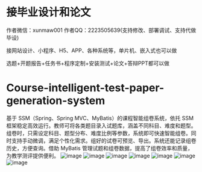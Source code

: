 # 接毕业设计和论文
作者微信：xunmaw001  作者QQ：2223505639(支持修改、部署调试、支持代做毕设)

接网站设计、小程序、H5、APP、各种系统等，单片机、嵌入式也可以做

选题+开题报告+任务书+程序定制+安装测试+论文+答辩PPT都可以做
# Course-intelligent-test-paper-generation-system
基于 SSM（Spring、Spring MVC、MyBatis）的课程智能组卷系统，依托 SSM 框架稳定高效运行。教师可将各类题目录入试题库，涵盖不同科目、难度和题型。组卷时，只需设定科目、题型分布、难度比例等参数，系统即可快速智能组卷。同时支持手动微调，满足个性化需求。组好的试卷可预览、导出。系统还能记录组卷历史，方便查询。借助 MyBatis 管理试题和组卷数据，提高了组卷效率和质量，为教学测评提供便利。 
![image](https://github.com/user-attachments/assets/2ce31953-c7e6-4a7e-bd75-30ccbc27f214)
![image](https://github.com/user-attachments/assets/0e6a901c-d976-4a0f-bcb0-f12e3d25aebe)
![image](https://github.com/user-attachments/assets/62887b79-9d8c-4c6c-83fb-4434bb7c7cb1)
![image](https://github.com/user-attachments/assets/2ba2064f-c59f-4928-9f60-fbfb41757deb)
![image](https://github.com/user-attachments/assets/b684ef7e-f5ba-4a0a-a69c-8c645937e6c7)
![image](https://github.com/user-attachments/assets/75c92362-b6cb-478d-a253-f9fed72b8a92)
![image](https://github.com/user-attachments/assets/c06e3c26-0dc9-4350-9ab4-f45e98c275d7)
